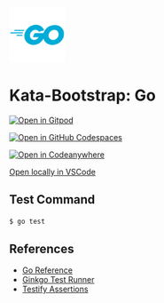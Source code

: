 
<img width="100px" src="go-original-wordmark.svg" /></a>
# Kata-Bootstrap: Go

[![Open in Gitpod](https://gitpod.io/button/open-in-gitpod.svg)](https://gitpod.io/#https://github.com/rradczewski/kata-bootstraps/tree/golang)

[![Open in GitHub Codespaces](https://github.com/codespaces/badge.svg)](https://github.com/codespaces/new?hide_repo_select=true&repo=rradczewski%2Fkata-bootstraps&ref=golang) 

[![Open in Codeanywhere](https://codeanywhere.com/img/open-in-codeanywhere-btn.svg)](https://app.codeanywhere.com/#https://github.com/rradczewski/kata-bootstraps/tree/golang)

[Open locally in VSCode](https://rradczewski.github.io/kata-bootstraps/redirect.html?url=vscode%3A%2F%2Fvscode.git%2Fclone%3Furl%3Dhttps%253A%252F%252Fgithub.com%252Frradczewski%252Fkata-bootstraps.git%26ref%3Dgolang)




## Test Command

```sh
$ go test
```

## References

- [Go Reference](https://go.dev/doc/)
- [Ginkgo Test Runner](https://onsi.github.io/ginkgo/)
- [Testify Assertions](https://github.com/stretchr/testify/)
